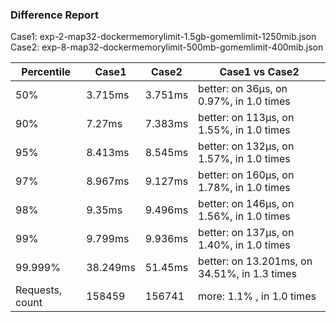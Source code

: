 ### Difference Report
Case1: exp-2-map32-dockermemorylimit-1.5gb-gomemlimit-1250mib.json
Case2: exp-8-map32-dockermemorylimit-500mb-gomemlimit-400mib.json

|Percentile|Case1|Case2|Case1 vs Case2|
|---|---|---|---|
|50%|3.715ms|3.751ms|better: on 36µs, on 0.97%, in 1.0 times |
|90%|7.27ms|7.383ms|better: on 113µs, on 1.55%, in 1.0 times |
|95%|8.413ms|8.545ms|better: on 132µs, on 1.57%, in 1.0 times |
|97%|8.967ms|9.127ms|better: on 160µs, on 1.78%, in 1.0 times |
|98%|9.35ms|9.496ms|better: on 146µs, on 1.56%, in 1.0 times |
|99%|9.799ms|9.936ms|better: on 137µs, on 1.40%, in 1.0 times |
|99.999%|38.249ms|51.45ms|better: on 13.201ms, on 34.51%, in 1.3 times |
|Requests, count|158459|156741|more: 1.1% , in 1.0 times |

